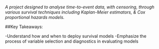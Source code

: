 *A project designed to analyse time-to-event data, with censoring, through various survival techniques including Kaplan-Meier estimators, & Cox proportional hazards models.*

##Key Takeaways:

-Understand how and when to deploy survival models
-Emphasize the process of variable selection and diagnostics in evaluating models
